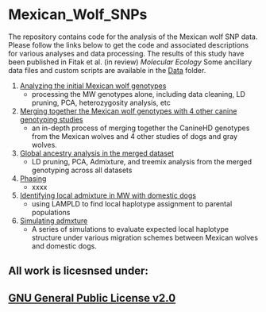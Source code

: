 # Mexican_Wolf_SNPs
The repository contains code for the analysis of the Mexican wolf SNP data.  Please follow the links below to get the code and associated descriptions for various analyses and data processing.  The results of this study have been published in Fitak et al. (in review) *Molecular Ecology*
Some ancillary data files and custom scripts are available in the [Data](./Data) folder.

1. [Analyzing the initial Mexican wolf genotypes](./MW-data-processing.md)
    - processing the MW genotypes alone, including data cleaning, LD pruning, PCA, heterozygosity analysis, etc
2. [Merging together the Mexican wolf genotypes with 4 other canine genotyping studies](./data-prep.md)
    - an in-depth process of merging together the CanineHD genotypes from the Mexican wolves and 4 other studies of dogs and gray wolves.
3. [Global ancestry analysis in the merged dataset](./global.md)
    - LD pruning, PCA, Admixture, and treemix analysis from the merged genotyping across all datasets
4.  [Phasing](./phasing.md)
    - xxxx
5.  [Identifying local admixture in MW with domestic dogs](./Lamp-ld.md)
    - using LAMPLD to find local haplotype assignment to parental populations
6.  [Simulating admxture](./simulations.md)
    - A series of simulations to evaluate expected local haplotype structure under various migration schemes between Mexican wolves and domestic dogs.

## All work is licesnsed under:
## [GNU General Public License v2.0](./LICENSE)
